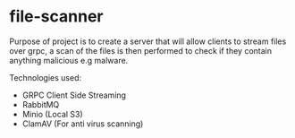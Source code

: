# file-scanner

Purpose of project is to create a server that will allow clients to stream files over grpc, a scan of the files is then performed to check if they contain anything malicious e.g malware.

Technologies used:

- GRPC Client Side Streaming
- RabbitMQ
- Minio (Local S3)
- ClamAV (For anti virus scanning)
